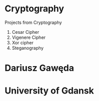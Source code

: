 # Cryptography
Projects from Cryptography
1. Cesar Cipher
2. Vigenere Cipher
3. Xor cipher
4. Steganography

# Dariusz Gawęda 
# University of Gdansk
